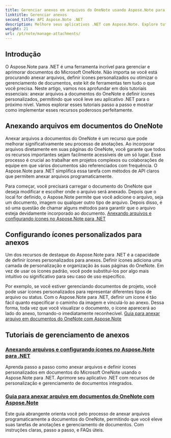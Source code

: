 ```yaml
---
title: Gerenciar anexos em arquivos do OneNote usando Aspose.Note para .NET
linktitle: Gerenciar anexos
second_title: API Aspose.Note .NET
description: Melhore seus aplicativos .NET com Aspose.Note. Explore tutoriais sobre como anexar arquivos, definir ícones e recuperar anexos para desenvolvimento aprimorado.
weight: 21
url: /pt/note/manage-attachments/
---
```

## Introdução

O Aspose.Note para .NET é uma ferramenta incrível para gerenciar e aprimorar documentos do Microsoft OneNote. Não importa se você está procurando anexar arquivos, definir ícones personalizados ou otimizar o gerenciamento de documentos, este kit de ferramentas tem tudo o que você precisa. Neste artigo, vamos nos aprofundar em dois tutoriais essenciais: anexar arquivos a documentos do OneNote e definir ícones personalizados, permitindo que você leve seu aplicativo .NET para o próximo nível. Vamos explorar esses tutoriais passo a passo e mostrar como implementar esses recursos poderosos perfeitamente.

## Anexando arquivos em documentos do OneNote  
Anexar arquivos a documentos do OneNote é um recurso que pode melhorar significativamente seu processo de anotações. Ao incorporar arquivos diretamente em suas páginas do OneNote, você garante que todos os recursos importantes sejam facilmente acessíveis de um só lugar. Esse processo é crucial ao trabalhar em projetos complexos ou colaborações de equipe em que vários documentos são referenciados com frequência. O Aspose.Note para .NET simplifica essa tarefa com métodos de API claros que permitem anexar arquivos programaticamente.

Para começar, você precisará carregar o documento do OneNote que deseja modificar e escolher onde o arquivo será anexado. Depois que o local for definido, o Aspose.Note permite que você adicione o arquivo, seja um documento, imagem ou qualquer outro tipo de arquivo. Depois disso, é só uma questão de chamar alguns métodos para garantir que o arquivo esteja devidamente incorporado ao documento.
[Anexando arquivos e configurando ícones no Aspose.Note para .NET](./attaching-files-setting-icons/)

## Configurando ícones personalizados para anexos  
Um dos recursos de destaque do Aspose.Note para .NET é a capacidade de definir ícones personalizados para anexos. Definir ícones adiciona uma camada de personalização e organização às suas páginas do OneNote. Em vez de usar os ícones padrão, você pode substituí-los por algo mais intuitivo ou significativo para seu caso de uso específico.

Por exemplo, se você estiver gerenciando documentos de projeto, você pode usar ícones personalizados para representar diferentes tipos de arquivo ou status. Com o Aspose.Note para .NET, definir um ícone é tão fácil quanto especificar o caminho da imagem e vinculá-lo ao anexo. Dessa forma, toda vez que você visualizar o documento, o ícone aparecerá ao lado do anexo, tornando-o imediatamente reconhecível.
[Guia para anexar arquivo em documentos do OneNote com Aspose.Note](./attach-file-in-one-note-documents/)

## Tutoriais de gerenciamento de anexos
### [Anexando arquivos e configurando ícones no Aspose.Note para .NET](./attaching-files-setting-icons/)
Aprenda passo a passo como anexar arquivos e definir ícones personalizados em documentos do Microsoft OneNote usando o Aspose.Note para .NET. Aprimore seu aplicativo .NET com recursos de personalização e gerenciamento de documentos integrados.
### [Guia para anexar arquivo em documentos do OneNote com Aspose.Note](./attach-file-in-one-note-documents/)
Este guia abrangente orienta você pelo processo de anexar arquivos programaticamente a documentos do OneNote, permitindo que você eleve suas tarefas de anotações e gerenciamento de documentos. Com instruções claras, passo a passo, e FAQs úteis.